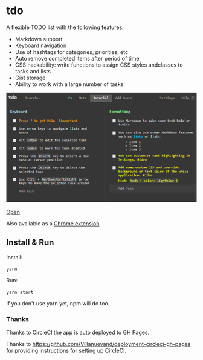# tdo

A flexible TODO list with the following features:

- Markdown support
- Keyboard navigation
- Use of hashtags for categories, priorities, etc
- Auto remove completed items after period of time
- CSS hackability: write functions to assign CSS styles andclasses to tasks and lists
- Gist storage
- Ability to work with a large number of tasks

![Screenshot](/assets/screenshot.png)

[Open](https://mstijak.github.io/tdo/)

Also available as a [Chrome extension](https://chrome.google.com/webstore/detail/tdo/aaaabkbhklmpmlnjnbicdahijpkgnkfk).

## Install & Run

Install:
```
yarn
```    
Run:
```
yarn start    
```

If you don't use yarn yet, npm will do too.

### Thanks

Thanks to CircleCI the app is auto deployed to GH Pages.
 
Thanks to https://github.com/Villanuevand/deployment-circleci-gh-pages for 
providing instructions for setting up CircleCI.

